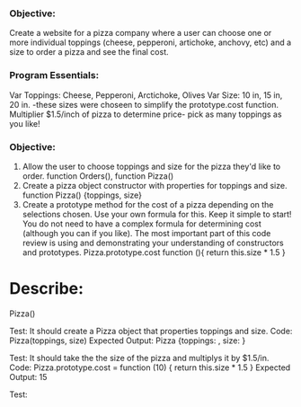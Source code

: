 ### Objective: 
Create a website for a pizza company where a user can choose one or more individual toppings (cheese, pepperoni, artichoke, anchovy, etc) and a size to order a pizza and see the final cost.

### Program Essentials:
Var Toppings: Cheese, Pepperoni, Arctichoke, Olives
Var Size: 10 in, 15 in, 20 in. -these sizes were choseen to simplify the prototype.cost function.  Multiplier $1.5/inch of pizza to determine price- pick as many toppings as you like!

### Objective: 
1. Allow the user to choose toppings and size for the pizza they'd like to order.
function Orders(), function Pizza()
2. Create a pizza object constructor with properties for toppings and size.
function Pizza() {toppings, size}
3. Create a prototype method for the cost of a pizza depending on the selections chosen. Use your own formula for this.  Keep it simple to start! You do not need to have a complex formula for determining cost (although you can if you like). The most important part of this code review is using and demonstrating your understanding of constructors and prototypes.
Pizza.prototype.cost function (){
 return this.size * 1.5
}
# Describe: 
Pizza()

Test: 
It should create a Pizza object that properties toppings and size. 
Code:
Pizza(toppings, size)
Expected Output: 
Pizza {toppings: , size: }

Test: 
It should take the the size of the pizza and multiplys it by $1.5/in.
Code: 
Pizza.prototype.cost = function (10) {
return this.size * 1.5 } 
Expected Output: 
15

Test:


